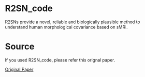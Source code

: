 # R2SN_code
R2SNs provide a novel, reliable and biologically plausible method to understand human morphological covariance based on sMRI.
# Source
If you used R2SN_code, please refer this orignal paper.

[Original Paper](10.1162/netn_a_00200)
